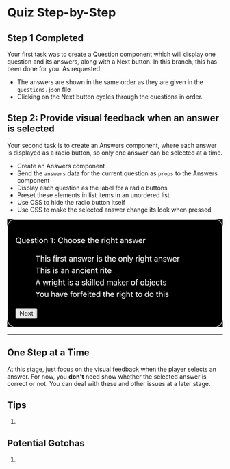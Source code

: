 # Quiz Step-by-Step

## Step 1 Completed

Your first task was to create a Question component which will display one question and its answers, along with a Next button. In this branch, this has been done for you. As requested:

* The answers are shown in the same order as they are given in the `questions.json` file
* Clicking on the Next button cycles through the questions in order.

## Step 2: Provide visual feedback when an answer is selected

Your second task is to create an Answers component, where each answer is displayed as a radio button, so only one answer can be selected at a time.

* Create an Answers component
* Send the `answers` data for the current question as `props` to the Answers component
* Display each question as the label for a radio buttons
* Preset these elements in list items in an unordered list
* Use CSS to hide the radio button itself
* Use CSS to make the selected answer change its look when pressed

![Suggested layout of question](img/question.png)

---

## One Step at a Time

At this stage, just focus on the visual feedback when the player selects an answer. For now, you **don't** need show whether the selected answer is correct or not. You can deal with these and other issues at a later stage.

## Tips

1. 

## Potential Gotchas

1. 

